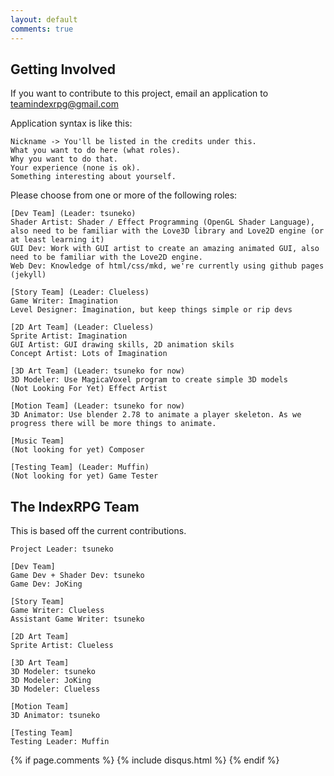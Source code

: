 ```yaml
---
layout: default
comments: true
---
```


## Getting Involved

If you want to contribute to this project, email an application to teamindexrpg@gmail.com

Application syntax is like this:
```
Nickname -> You'll be listed in the credits under this.
What you want to do here (what roles).
Why you want to do that.
Your experience (none is ok).
Something interesting about yourself.
```

Please choose from one or more of the following roles:
```
[Dev Team] (Leader: tsuneko)
Shader Artist: Shader / Effect Programming (OpenGL Shader Language), also need to be familiar with the Love3D library and Love2D engine (or at least learning it)
GUI Dev: Work with GUI artist to create an amazing animated GUI, also need to be familiar with the Love2D engine.
Web Dev: Knowledge of html/css/mkd, we're currently using github pages (jekyll)

[Story Team] (Leader: Clueless)
Game Writer: Imagination
Level Designer: Imagination, but keep things simple or rip devs

[2D Art Team] (Leader: Clueless)
Sprite Artist: Imagination
GUI Artist: GUI drawing skills, 2D animation skils
Concept Artist: Lots of Imagination

[3D Art Team] (Leader: tsuneko for now)
3D Modeler: Use MagicaVoxel program to create simple 3D models
(Not Looking For Yet) Effect Artist

[Motion Team] (Leader: tsuneko for now)
3D Animator: Use blender 2.78 to animate a player skeleton. As we progress there will be more things to animate.

[Music Team]
(Not looking for yet) Composer

[Testing Team] (Leader: Muffin)
(Not looking for yet) Game Tester
```

## The IndexRPG Team

This is based off the current contributions.

```
Project Leader: tsuneko

[Dev Team]
Game Dev + Shader Dev: tsuneko
Game Dev: JoKing

[Story Team]
Game Writer: Clueless
Assistant Game Writer: tsuneko

[2D Art Team]
Sprite Artist: Clueless

[3D Art Team]
3D Modeler: tsuneko
3D Modeler: JoKing
3D Modeler: Clueless

[Motion Team]
3D Animator: tsuneko

[Testing Team]
Testing Leader: Muffin
```

{% if page.comments %} {% include disqus.html %} {% endif %}
